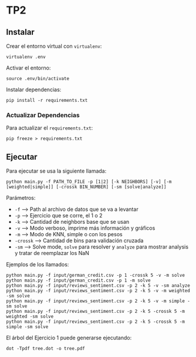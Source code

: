# TP2

## Instalar

Crear el entorno virtual con `virtualenv`:
```
virtualenv .env
```

Activar el entorno:
```
source .env/bin/activate
```

Instalar dependencias:
```
pip install -r requirements.txt
```

### Actualizar Dependencias

Para actualizar el `requirements.txt`:
```
pip freeze > requirements.txt
```

## Ejecutar

Para ejecutar se usa la siguiente llamada:
```
python main.py -f PATH_TO_FILE -p [1|2] [-k NEIGHBORS] [-v] [-m [weighted|simple]] [-crossk BIN_NUMBER] [-sm [solve|analyze]]
```

Parámetros:
- `-f` --> Path al archivo de datos que se va a levantar
- `-p` --> Ejercicio que se corre, el 1 o 2
- `-k` --> Cantidad de neighbors base que se usan
- `-v` --> Modo verboso, imprime más información y gráficos
- `-m` --> Modo de KNN, simple o con los pesos
- `-crossk` --> Cantidad de bins para validación cruzada
- `-sm` --> Solve mode, `solve` para resolver y `analyze` para mostrar analysis y tratar de reemplazar los NaN

Ejemplos de los llamados:
```
python main.py -f input/german_credit.csv -p 1 -crossk 5 -v -m solve
python main.py -f input/german_credit.csv -p 1 -m solve
python main.py -f input/reviews_sentiment.csv -p 2 -k 5 -v -sm analyze
python main.py -f input/reviews_sentiment.csv -p 2 -k 5 -v -m weighted -sm solve
python main.py -f input/reviews_sentiment.csv -p 2 -k 5 -v -m simple -sm solve
python main.py -f input/reviews_sentiment.csv -p 2 -k 5 -crossk 5 -m weighted -sm solve
python main.py -f input/reviews_sentiment.csv -p 2 -k 5 -crossk 5 -m simple -sm solve
```

El árbol del Ejercicio 1 puede generarse ejecutando:
```
dot -Tpdf tree.dot -o tree.pdf
```
